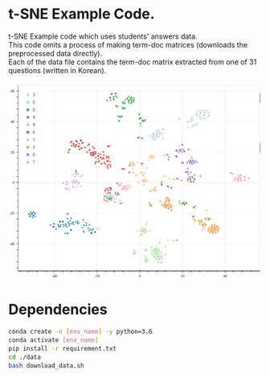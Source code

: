 # t-SNE Example Code.
t-SNE Example code which uses students' answers data.<br>
This code omits a process of making term-doc matrices (downloads the preprocessed data directly).<br>
Each of the data file contains the term-doc matrix extracted from one of 31 questions (written in Korean).<br>
<br>
![Example](https://github.com/YongJang/t-SNE_Example/blob/master/example.png?raw=true)
<br>
# Dependencies
```bash
conda create -n [env_name] -y python=3.6
conda activate [env_name]
pip install -r requirement.txt
cd ./data
bash download_data.sh
```

